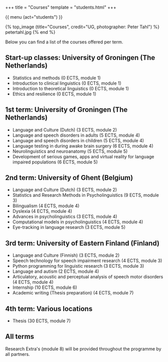 +++
title = "Courses"
template = "students.html"
+++

{{ menu (act="students") }} 

{% top_image (title="Courses", credit="UG, photographer: Peter Tahl") %}
	petertahl.jpg
{% end %}

<div class="container">

Below you can find a list of the courses offered per term.

## Start-up classes: University of Groningen (The Netherlands)
- Statistics and methods (0 ECTS, module 1) 
- Introduction to clinical linguistics (0 ECTS, module 1)
- Introduction to theoretical linguistics (0 ECTS, module 1)
- Ethics and resilience (0 ECTS, module 1)

## 1st term: University of Groningen (The Netherlands)
- Language and Culture (Dutch) (3 ECTS, module 2)
- Language and speech disorders in adults (5 ECTS, module 4)
- Language and speech disorders in children (5 ECTS, module 4)
- Language testing in during awake brain surgery (6 ECTS, module 4)
- Neurolinguistics and neuroanatomy (5 ECTS, module 5)
- Development of serious games, apps and virtual reality for language impaired populations (6 ECTS, module 5)

## 2nd term: University of Ghent (Belgium)
- Language and Culture (Dutch) (3 ECTS, module 2)
- Statistics and Research Methods in Psycholinguistics (9 ECTS, module 3)
- Bilingualism (4 ECTS, module 4)
- Dyslexia (4 ECTS, module 4)
- Advances in psycholinguistics (3 ECTS, module 4)
- Computational models in psycholinguistics (4 ECTS, module 4)
- Eye-tracking in language research (3 ECTS, module 5)

## 3rd term: University of Eastern Finland (Finland)
- Language and Culture (Finnish) (3 ECTS, module 2)
- Speech technology for speech impairment research (4 ECTS, module 3)
- Python programming for linguistic research (3 ECTS, module 3)
- Language and autism (2 ECTS, module 4)
- Articulatory, acoustic and perceptual analysis of speech motor disorders (4 ECTS, module 4)
- Internship (10 ECTS, module 6)
- Academic writing (Thesis preparation) (4 ECTS, module 7)

## 4th term: Various locations
- Thesis (30 ECTS, module 7)

## All terms
Research Extra's (module 8) will be provided throughout the programme by all partners.

</div>
</div>